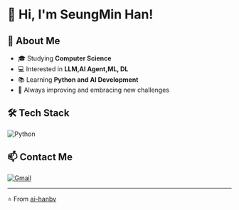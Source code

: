 # 👋 Hi, I'm SeungMin Han!

## 🚀 About Me
- 🎓 Studying **Computer Science**
- 💻 Interested in **LLM,AI Agent,ML, DL**
- 📚 Learning **Python and AI Development**
- 🌱 Always improving and embracing new challenges

## 🛠️ Tech Stack
![Python](https://img.shields.io/badge/Python-3776AB?style=for-the-badge&logo=python&logoColor=white)

## 📫 Contact Me
[![Gmail](https://img.shields.io/badge/Gmail-D14836?style=for-the-badge&logo=gmail&logoColor=white)](mailto:hanbv@baver.com)

---
⭐️ From [ai-hanbv](https://github.com/ai-hanbv)
